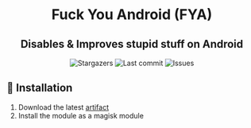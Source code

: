 <div align="center">
    <h1><bold>F</bold>uck <bold>Y</bold>ou <bold>A</bold>ndroid (FYA)</h1>
    <h2>Disables & Improves stupid stuff on Android</h2>
</div>

<div align="center">
  <img alt="Stargazers" src="https://img.shields.io/github/stars/budchirp/calcplusplus?style=for-the-badge&colorA=0b1221&colorB=ff8e8e" />
  <img alt="Last commit" src="https://img.shields.io/github/last-commit/budchirp/calcplusplus?style=for-the-badge&colorA=0b1221&colorB=BDB0E4" />
  <img alt="Issues" src="https://img.shields.io/github/issues/budchirp/calcplusplus?style=for-the-badge&colorA=0b1221&colorB=FBC19D" />
</div>

## 💾 Installation

1. Download the latest [artifact](https://github.com/budchirp/fya/actions)
2. Install the module as a magisk module
